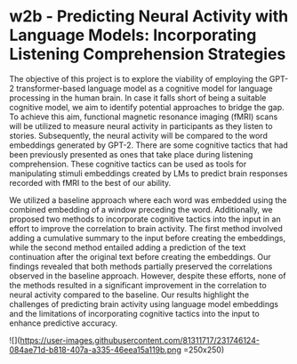 # w2b - Predicting Neural Activity with Language Models: Incorporating Listening Comprehension Strategies

The objective of this project is to explore the viability of employing the GPT-2 transformer-based
language model as a cognitive model for language processing in the human brain. In case it falls short
of being a suitable cognitive model, we aim to identify potential approaches to bridge the gap. To
achieve this aim, functional magnetic resonance imaging (fMRI) scans will be utilized to measure neural
activity in participants as they listen to stories. Subsequently, the neural activity will be compared to
the word embeddings generated by GPT-2.
There are some cognitive tactics that had been previously presented as ones that take place during
listening comprehension. These cognitive tactics can be used as tools for manipulating stimuli
embeddings created by LMs to predict brain responses recorded with fMRI to the best
of our ability.

We utilized
a baseline approach where each word was embedded using the combined embedding of a window
preceding the word. Additionally, we proposed two methods to incorporate cognitive tactics into the
input in an effort to improve the correlation to brain activity. The first method involved adding a
cumulative summary to the input before creating the embeddings, while the second method entailed
adding a prediction of the text continuation after the original text before creating the embeddings.
Our findings revealed that both methods partially preserved the correlations observed in the baseline approach. However, despite these efforts, none of the methods resulted in a significant improvement
in the correlation to neural activity compared to the baseline. Our results highlight the challenges of
predicting brain activity using language model embeddings and the limitations of incorporating cognitive tactics into the input to enhance predictive accuracy.


![](https://user-images.githubusercontent.com/81311717/231746124-084ae71d-b818-407a-a335-46eea15a119b.png =250x250)
